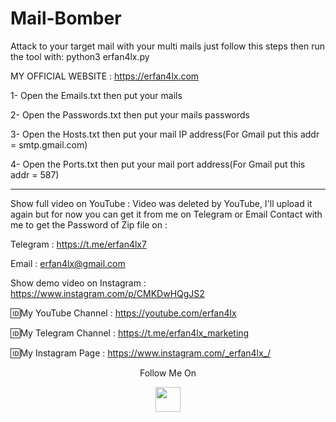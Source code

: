 # Mail-Bomber
Attack to your target mail with your multi mails just follow this steps then run the tool with: python3 erfan4lx.py

 MY OFFICIAL WEBSITE : https://erfan4lx.com

1- Open the Emails.txt then put your mails 

2- Open the Passwords.txt then put your mails passwords  

3- Open the Hosts.txt then put your mail IP address(For Gmail put this addr = smtp.gmail.com) 

4- Open the Ports.txt then put your mail port address(For Gmail put this addr = 587) 
***
Show full video on YouTube : Video was deleted by YouTube, I'll upload it again but for now you can get it from me on Telegram or Email
Contact with me to get the Password of Zip file on :

 Telegram : https://t.me/erfan4lx7
  
 Email : erfan4lx@gmail.com

Show demo video on Instagram : https://www.instagram.com/p/CMKDwHQgJS2

🆔My YouTube Channel : https://youtube.com/erfan4lx

🆔My Telegram Channel : https://t.me/erfan4lx_marketing

🆔My Instagram Page : https://www.instagram.com/_erfan4lx_/

<p align="center">
  Follow Me On
</p>
<p align="center">
  <a href="https://www.youtube.com/c/erfan4lx?sub_confirmation=1">
    <img src="https://www.iconsdb.com/icons/preview/black/youtube-4-xxl.png" width="40" height="40">
  </a>
</p>


